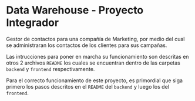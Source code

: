 # Data Warehouse - Proyecto Integrador
Gestor de contactos para una compañía de Marketing, por medio del cual se administraran los contactos de los clientes para sus campañas.

Las intrucciones para poner en marcha su funcionamiento son descritas en otros 2 archivos `README` los cuales se encuentran dentro de las carpetas `backend` y `frontend` respectivamente. 

Para el correcto funcionamiento de este proyecto, es primordial que siga primero los pasos descritos en el `README` del `backend` y luego los del `frontend`.
